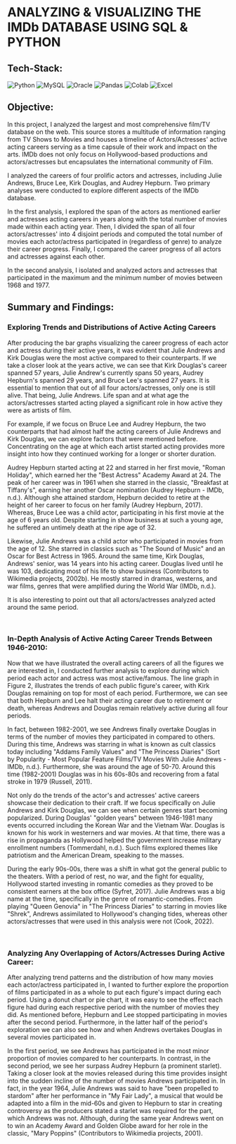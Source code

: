 # ANALYZING & VISUALIZING THE IMDb DATABASE USING SQL & PYTHON 

## Tech-Stack:
![Python](https://img.shields.io/badge/python-3670A0?style=for-the-badge&logo=python&logoColor=ffdd54) ![MySQL](https://img.shields.io/badge/MySQL-005C84?style=for-the-badge&logo=mysql&logoColor=white) ![Oracle](https://img.shields.io/badge/Oracle-F80000?style=for-the-badge&logo=Oracle&logoColor=white) ![Pandas](https://img.shields.io/badge/pandas-%23150458.svg?style=for-the-badge&logo=pandas&logoColor=white) ![Colab](https://img.shields.io/badge/Colab-F9AB00?style=for-the-badge&logo=googlecolab&color=525252) ![Excel](https://img.shields.io/badge/Microsoft_Excel-217346?style=for-the-badge&logo=microsoft-excel&logoColor=white)

## Objective:

In this project, I analyzed the largest and most comprehensive film/TV database on the web. This source stores a multitude of information ranging from TV Shows to Movies and houses a timeline of Actors/Actresses' active acting careers serving as a time capsule of their work and impact on the arts. IMDb does not only focus on Hollywood-based productions and actors/actresses but encapsulates the international community of Film. 

I analyzed the careers of four prolific actors and actresses, including Julie Andrews, Bruce Lee, Kirk Douglas, and Audrey Hepburn. Two primary analyses were conducted to explore different aspects of the IMDb database.
 
In the first analysis, I explored the span of the actors as mentioned earlier and actresses acting careers in years along with the total number of movies made within each acting year. Then, I divided the span of all four actors/actresses' into 4 disjoint periods and computed the total number of movies each actor/actress participated in (regardless of genre) to analyze their career progress. Finally, I compared the career progress of all actors and actresses against each other. 

In the second analysis, I isolated and analyzed actors and actresses that participated in the maximum and the minimum number of movies between 1968 and 1977. 


## Summary and Findings: 

### Exploring Trends and Distributions of Active Acting Careers

After producing the bar graphs visualizing the career progress of each actor and actress during their active years, it was evident that Julie Andrews and Kirk Douglas were the most active compared to their counterparts. If we take a closer look at the years active, we can see that Kirk Douglas's career spanned 57 years, Julie Andrew's currently spans 50 years, Audrey Hepburn's spanned 29 years, and Bruce Lee's spanned 27 years. It is essential to mention that out of all four actors/actresses, only one is still alive. That being, Julie Andrews. Life span and at what age the actors/actresses started acting played a significant role in how active they were as artists of film.

 For example, if we focus on Bruce Lee and Audrey Hepburn, the two counterparts that had almost half the acting careers of Julie Andrews and Kirk Douglas, we can explore factors that were mentioned before. Concentrating on the age at which each artist started acting provides more insight into how they continued working for a longer or shorter duration.
 
  Audrey Hepburn started acting at 22 and starred in her first movie, "Roman Holiday", which earned her the "Best Actress" Academy Award at 24. The peak of her career was in 1961 when she starred in the classic, "Breakfast at Tiffany's", earning her another Oscar nomination (Audrey Hepburn - IMDb, n.d.). Although she attained stardom, Hepburn decided to retire at the height of her career to focus on her family (Audrey Hepburn, 2017). Whereas, Bruce Lee was a child actor, participating in his first movie at the age of 6 years old. Despite starting in show business at such a young age, he suffered an untimely death at the ripe age of 32. 

Likewise, Julie Andrews was a child actor who participated in movies from the age of 12. She starred in classics such as "The Sound of Music" and an Oscar for Best Actress in 1965. Around the same time, Kirk Douglas, Andrews' senior, was 14 years into his acting career. Douglas lived until he was 103, dedicating most of his life to show business (Contributors to Wikimedia projects, 2002b). He mostly starred in dramas, westerns, and war films, genres that were amplified during the World War (IMDb, n.d.). 

It is also interesting to point out that all actors/actresses analyzed acted around the same period.

<br>

### In-Depth Analysis of Active Acting Career Trends Between 1946-2010:

Now that we have illustrated the overall acting careers of all the figures we are interested in, I conducted further analysis to explore during which period each actor and actress was most active/famous. The line graph in Figure 2, illustrates the trends of each public figure's career, with Kirk Douglas remaining on top for most of each period. Furthermore, we can see that both Hepburn and Lee halt their acting career due to retirement or death, whereas Andrews and Douglas remain relatively active during all four periods.

 In fact, between 1982-2001, we see Andrews finally overtake Douglas in terms of the number of movies they participated in compared to others. During this time, Andrews was starring in what is known as cult classics today including "Addams Family Values" and "The Princess Diaries" (Sort by Popularity - Most Popular Feature Films/TV Movies With Julie Andrews - IMDb, n.d.). Furthermore, she was around the age of 50-70. Around this time (1982-2001) Douglas was in his 60s-80s and recovering from a fatal stroke in 1979 (Russell, 2011). 

Not only do the trends of the actor's and actresses' active careers showcase their dedication to their craft. If we focus specifically on Julie Andrews and Kirk Douglas, we can see when certain genres start becoming popularized. During Douglas' "golden years" between 1946-1981 many events occurred including the Korean War and the Vietnam War. Douglas is known for his work in westerners and war movies. At that time, there was a rise in propaganda as Hollywood helped the government increase military enrollment numbers (Tommerdahl, n.d.). Such films explored themes like patriotism and the American Dream, speaking to the masses. 

During the early 90s-00s, there was a shift in what got the general public to the theaters. With a period of rest, no war, and the fight for equality, Hollywood started investing in romantic comedies as they proved to be consistent earners at the box office (Syfret, 2017). Julie Andrews was a big name at the time, specifically in the genre of romantic-comedies. From playing "Queen Genovia" in "The Princess Diaries" to starring in movies like "Shrek", Andrews assimilated to Hollywood's changing tides, whereas other actors/actresses that were used in this analysis were not (Cook, 2022). 

<br>

### Analyzing Any Overlapping of Actors/Actresses During Active Career:

After analyzing trend patterns and the distribution of how many movies each actor/actress participated in, I wanted to further explore the proportion of films participated in as a whole to put each figure's impact during each period. Using a donut chart or pie chart, it was easy to see the effect each figure had during each respective period with the number of movies they did. As mentioned before, Hepburn and Lee stopped participating in movies after the second period. Furthermore, in the latter half of the period's exploration we can also see how and when Andrews overtakes Douglas in several movies participated in. 

In the first period, we see Andrews has participated in the most minor proportion of movies compared to her counterparts. In contrast, in the second period, we see her surpass Audrey Hepburn (a prominent starlet). Taking a closer look at the movies released during this time provides insight into the sudden incline of the number of movies Andrews participated in. In fact, in the year 1964, Julie Andrews was said to have "been propelled to stardom" after her performance in "My Fair Lady", a musical that would be adapted into a film in the mid-60s and given to Hepburn to star in creating controversy as the producers stated a starlet was required for the part, which Andrews was not. Although, during the same year Andrews went on to win an Academy Award and Golden Globe award for her role in the classic, "Mary Poppins" (Contributors to Wikimedia projects, 2001). 


<br>
<br>
<br>
<br>

